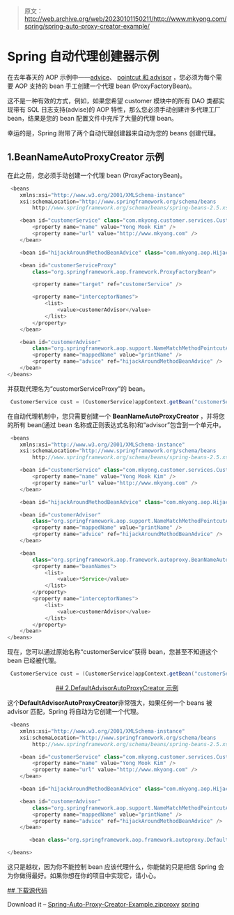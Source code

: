 > 原文：<http://web.archive.org/web/20230101150211/http://www.mkyong.com/spring/spring-auto-proxy-creator-example/>

# Spring 自动代理创建器示例

在去年春天的 AOP 示例中——[advice](http://web.archive.org/web/20190225101459/http://www.mkyong.com/spring/spring-aop-examples-advice/)、 [pointcut 和 advisor](http://web.archive.org/web/20190225101459/http://www.mkyong.com/spring/spring-aop-example-pointcut-advisor/) ，您必须为每个需要 AOP 支持的 bean 手工创建一个代理 bean (ProxyFactoryBean)。

这不是一种有效的方式，例如，如果您希望 customer 模块中的所有 DAO 类都实现带有 SQL 日志支持(advise)的 AOP 特性，那么您必须手动创建许多代理工厂 bean，结果是您的 bean 配置文件中充斥了大量的代理 bean。

幸运的是，Spring 附带了两个自动代理创建器来自动为您的 beans 创建代理。

## 1.BeanNameAutoProxyCreator 示例

在此之前，您必须手动创建一个代理 bean (ProxyFactoryBean)。

```java
 <beans 
	xmlns:xsi="http://www.w3.org/2001/XMLSchema-instance"
	xsi:schemaLocation="http://www.springframework.org/schema/beans
        http://www.springframework.org/schema/beans/spring-beans-2.5.xsd">

	<bean id="customerService" class="com.mkyong.customer.services.CustomerService">
		<property name="name" value="Yong Mook Kim" />
		<property name="url" value="http://www.mkyong.com" />
	</bean>

	<bean id="hijackAroundMethodBeanAdvice" class="com.mkyong.aop.HijackAroundMethod" />

	<bean id="customerServiceProxy" 
	    class="org.springframework.aop.framework.ProxyFactoryBean">

		<property name="target" ref="customerService" />

		<property name="interceptorNames">
			<list>
				<value>customerAdvisor</value>
			</list>
		</property>
	</bean>

	<bean id="customerAdvisor"
		class="org.springframework.aop.support.NameMatchMethodPointcutAdvisor">
		<property name="mappedName" value="printName" />
		<property name="advice" ref="hijackAroundMethodBeanAdvice" />
	</bean>
</beans> 
```

并获取代理名为“customerServiceProxy”的 bean。

```java
 CustomerService cust = (CustomerService)appContext.getBean("customerServiceProxy"); 
```

在自动代理机制中，您只需要创建一个 **BeanNameAutoProxyCreator** ，并将您的所有 bean(通过 bean 名称或正则表达式名称)和“advisor”包含到一个单元中。

```java
 <beans 
	xmlns:xsi="http://www.w3.org/2001/XMLSchema-instance"
	xsi:schemaLocation="http://www.springframework.org/schema/beans
        http://www.springframework.org/schema/beans/spring-beans-2.5.xsd">

	<bean id="customerService" class="com.mkyong.customer.services.CustomerService">
		<property name="name" value="Yong Mook Kim" />
		<property name="url" value="http://www.mkyong.com" />
	</bean>

	<bean id="hijackAroundMethodBeanAdvice" class="com.mkyong.aop.HijackAroundMethod" />

	<bean id="customerAdvisor"
		class="org.springframework.aop.support.NameMatchMethodPointcutAdvisor">
		<property name="mappedName" value="printName" />
		<property name="advice" ref="hijackAroundMethodBeanAdvice" />
	</bean>

	<bean
		class="org.springframework.aop.framework.autoproxy.BeanNameAutoProxyCreator">
		<property name="beanNames">
			<list>
				<value>*Service</value>
			</list>
		</property>
		<property name="interceptorNames">
			<list>
				<value>customerAdvisor</value>
			</list>
		</property>
	</bean>
</beans> 
```

现在，您可以通过原始名称“customerService”获得 bean，您甚至不知道这个 bean 已经被代理。

```java
 CustomerService cust = (CustomerService)appContext.getBean("customerService"); 
```

 <ins class="adsbygoogle" style="display:block; text-align:center;" data-ad-format="fluid" data-ad-layout="in-article" data-ad-client="ca-pub-2836379775501347" data-ad-slot="6894224149">## 2.DefaultAdvisorAutoProxyCreator 示例

这个**DefaultAdvisorAutoProxyCreator**非常强大，如果任何一个 beans 被 advisor 匹配，Spring 将自动为它创建一个代理。

```java
 <beans 
	xmlns:xsi="http://www.w3.org/2001/XMLSchema-instance"
	xsi:schemaLocation="http://www.springframework.org/schema/beans
        http://www.springframework.org/schema/beans/spring-beans-2.5.xsd">

	<bean id="customerService" class="com.mkyong.customer.services.CustomerService">
		<property name="name" value="Yong Mook Kim" />
		<property name="url" value="http://www.mkyong.com" />
	</bean>

	<bean id="hijackAroundMethodBeanAdvice" class="com.mkyong.aop.HijackAroundMethod" />

	<bean id="customerAdvisor"
		class="org.springframework.aop.support.NameMatchMethodPointcutAdvisor">
		<property name="mappedName" value="printName" />
		<property name="advice" ref="hijackAroundMethodBeanAdvice" />
	</bean>

       <bean class="org.springframework.aop.framework.autoproxy.DefaultAdvisorAutoProxyCreator" />

</beans> 
```

这只是越权，因为你不能控制 bean 应该代理什么，你能做的只是相信 Spring 会为你做得最好。如果你想在你的项目中实现它，请小心。

 <ins class="adsbygoogle" style="display:block" data-ad-client="ca-pub-2836379775501347" data-ad-slot="8821506761" data-ad-format="auto" data-ad-region="mkyongregion">## 下载源代码

Download it – [Spring-Auto-Proxy-Creator-Example.zip](http://web.archive.org/web/20190225101459/http://www.mkyong.com/wp-content/uploads/2010/03/Spring-Auto-Proxy-Creator-Example.zip)[proxy](http://web.archive.org/web/20190225101459/http://www.mkyong.com/tag/proxy/) [spring](http://web.archive.org/web/20190225101459/http://www.mkyong.com/tag/spring/)








